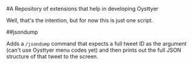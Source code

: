 #A Repository of extensions that help in developing Oysttyer

Well, that's the intention, but for now this is just one script.

##jsondump

Adds a `/jsondump` command that expects a full tweet ID as the argument (can't use Oysttyer menu codes yet) and then prints out the full JSON structure of that tweet to the screen.
